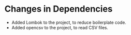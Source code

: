 # Changes in Dependencies
- Added Lombok to the project, to reduce boilerplate code.
- Added opencsv to the project, to read CSV files.